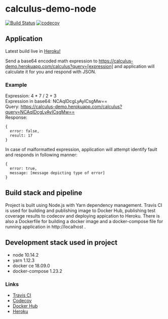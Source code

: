 # calculus-demo-node
[![Build Status](https://travis-ci.org/akiutoslahti/calculus-demo-node.svg?branch=master)](https://travis-ci.org/akiutoslahti/calculus-demo-node)
[![codecov](https://codecov.io/gh/akiutoslahti/calculus-demo-node/branch/master/graph/badge.svg)](https://codecov.io/gh/akiutoslahti/calculus-demo-node)

## Application
Latest build live in [Heroku!](https://calculus-demo.herokuapp.com/)

Send a base64 encoded math expression to https://calculus-demo.herokuapp.com/calculus?query=[expression] and application will calculate it for you and respond with JSON.

### Example

Expression: 4 * 7 / 2 + 3  
Expression in base64: NCAqIDcgLyAyICsgMw==  
Query: https://calculus-demo.herokuapp.com/calculus?query=NCAqIDcgLyAyICsgMw==  
Response:
```
{
  error: false,
  result: 17
}
```

In case of malformatted expression, application will attempt identify fault and responds in following manner:
```
{
  error: true,
  message: [message depicting type of error]
}
```

## Build stack and pipeline

Project is built using Node.js with Yarn dependency management. Travis CI is used for building and publishing image to Docker Hub, publishing test coverage results to codecov and deploying appication to Heroku. There is also a Dockerfile for building a docker image and a docker-compose file for running application in http://localhost .

## Development stack used in project
- node 10.14.2
- yarn 1.12.3
- docker ce 18.09.0
- docker-compose 1.23.2

### Links
- [Travis CI](https://travis-ci.org/akiutoslahti/calculus-demo-node)
- [Codecov](https://codecov.io/gh/akiutoslahti/calculus-demo-node)
- [Docker Hub](https://hub.docker.com/r/akiutoslahti/calculus-demo)
- [Heroku](https://calculus-demo.herokuapp.com/)
